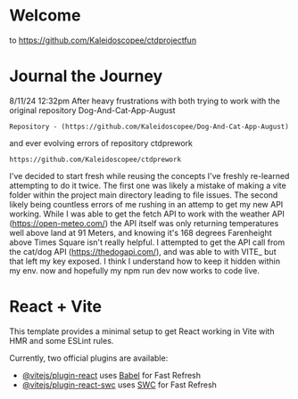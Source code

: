 # Welcome 
to https://github.com/Kaleidoscopee/ctdprojectfun





# Journal the Journey
8/11/24 12:32pm
After heavy frustrations with both trying to work with the original repository Dog-And-Cat-App-August

    Repository - (https://github.com/Kaleidoscopee/Dog-And-Cat-App-August)

and ever evolving errors of repository ctdprework

    https://github.com/Kaleidoscopee/ctdprework

I've decided to start fresh while reusing the concepts I've freshly re-learned attempting to do it twice. The first one was likely a mistake of making a vite folder within the project main directory leading to file issues. The second likely being countless errors of me rushing in an attemp to get my new API working. While I was able to get the fetch API to work with the weather API (https://open-meteo.com/) the API itself was only returning temperatures well above land at 91 Meters, and knowing it's 168 degrees Farenheight above Times Square isn't really helpful. I attempted to get the API call from the cat/dog API (https://thedogapi.com/), and was able to with VITE_ but that left my key exposed. I think I understand how to keep it hidden within my env. now and hopefully my npm run dev now works to code live. 









# React + Vite

This template provides a minimal setup to get React working in Vite with HMR and some ESLint rules.

Currently, two official plugins are available:

- [@vitejs/plugin-react](https://github.com/vitejs/vite-plugin-react/blob/main/packages/plugin-react/README.md) uses [Babel](https://babeljs.io/) for Fast Refresh
- [@vitejs/plugin-react-swc](https://github.com/vitejs/vite-plugin-react-swc) uses [SWC](https://swc.rs/) for Fast Refresh
